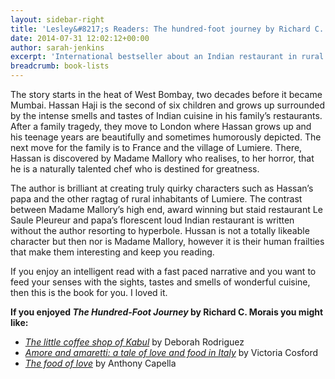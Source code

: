 ```yaml
---
layout: sidebar-right
title: 'Lesley&#8217;s Readers: The hundred-foot journey by Richard C. Morais'
date: 2014-07-31 12:02:12+00:00
author: sarah-jenkins
excerpt: 'International bestseller about an Indian restaurant in rural France. <a href="http://suffolk.spydus.co.uk/cgi-bin/spydus.exe/ENQ/OPAC/BIBENQ/5781331?QRY=CTIBIB%3C%20IRN(1178392)&QRYTEXT=The%20hundred-foot%20journey">Reserve a copy.</a>'
breadcrumb: book-lists
---
```

The story starts in the heat of West Bombay, two decades before it became Mumbai. Hassan Haji is the second of six children and grows up surrounded by the intense smells and tastes of Indian cuisine in his family’s restaurants. After a family tragedy, they move to London where Hassan grows up and his teenage years are beautifully and sometimes humorously depicted. The next move for the family is to France and the village of Lumiere. There, Hassan is discovered by Madame Mallory who realises, to her horror, that he is a naturally talented chef who is destined for greatness.

The author is brilliant at creating truly quirky characters such as Hassan’s papa and the other ragtag of rural inhabitants of Lumiere. The contrast between Madame Mallory’s high end, award winning but staid restaurant Le Saule Pleureur and papa’s florescent loud Indian restaurant is written without the author resorting to hyperbole. Hussan is not a totally likeable character but then nor is Madame Mallory, however it is their human frailties that make them interesting and keep you reading.

If you enjoy an intelligent read with a fast paced narrative and you want to feed your senses with the sights, tastes and smells of wonderful cuisine, then this is the book for you. I loved it.

**If you enjoyed <cite>The Hundred-Foot Journey</cite> by Richard C. Morais you might like:**

  * <cite><a href="http://suffolk.spydus.co.uk/cgi-bin/spydus.exe/ENQ/OPAC/BIBENQ/5899504?QRY=CTIBIB%3C%20IRN(18766553)&QRYTEXT=The%20little%20coffee%20shop%20of%20Kabul">The little coffee shop of Kabul</a></cite> by Deborah Rodriguez
  * <cite><a href="http://suffolk.spydus.co.uk/cgi-bin/spydus.exe/ENQ/OPAC/BIBENQ/5899321?QRY=CTIBIB%3C%20IRN(1479004)&QRYTEXT=Amore%20and%20amaretti%20%3A%20a%20tale%20of%20love%20and%20food%20in%20Italy">Amore and amaretti: a tale of love and food in Italy</a></cite> by Victoria Cosford
  * <cite><a href="http://suffolk.spydus.co.uk/cgi-bin/spydus.exe/ENQ/OPAC/BIBENQ/5898989?QRY=CTIBIB%3C%20IRN(361932)&QRYTEXT=The%20food%20of%20love">The food of love</a></cite> by Anthony Capella
